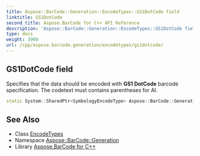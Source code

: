 ```yaml
---
title: Aspose::BarCode::Generation::EncodeTypes::GS1DotCode field
linktitle: GS1DotCode
second_title: Aspose.BarCode for C++ API Reference
description: 'Aspose::BarCode::Generation::EncodeTypes::GS1DotCode field. Specifies that the data should be encoded with GS1 DotCode barcode specification. The codetext must contains parentheses for AI in C++.'
type: docs
weight: 3900
url: /cpp/aspose.barcode.generation/encodetypes/gs1dotcode/
---
```

## GS1DotCode field


Specifies that the data should be encoded with **GS1 DotCode** barcode specification. The codetext must contains parentheses for AI.

```cpp
static System::SharedPtr<SymbologyEncodeType> Aspose::BarCode::Generation::EncodeTypes::GS1DotCode
```

## See Also

* Class [EncodeTypes](../)
* Namespace [Aspose::BarCode::Generation](../../)
* Library [Aspose.BarCode for C++](../../../)
